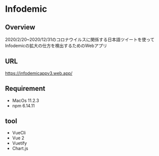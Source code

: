 # Infodemic

## Overview
2020/2/20~2020/12/31のコロナウイルスに関係する日本語ツイートを使ってInfodemicの拡大の仕方を検出するためのWebアプリ

<!-- ## Demo
![portfolio](https://user-images.githubusercontent.com/62871691/119521109-cfebcf00-bdb5-11eb-866d-012698178aeb.gif) -->

## URL
https://infodemicappv3.web.app/

## Requirement
* MacOs 11.2.3
* npm 6.14.11

## tool
* VueCli
* Vue 2
* Vuetify 
* Chart.js
